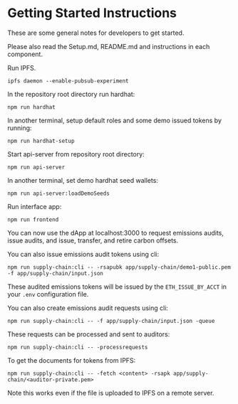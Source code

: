 # Getting Started Instructions

These are some general notes for developers to get started.  

Please also read the Setup.md, README.md and instructions in each component.

Run IPFS.
```
ipfs daemon --enable-pubsub-experiment
```

In the repository root directory run hardhat:
```
npm run hardhat
```

In another terminal, setup default roles and some demo issued tokens by running:
```
npm run hardhat-setup
```

Start api-server from repository root directory:
```
npm run api-server
```

In another terminal, set demo hardhat seed wallets:
```
npm run api-server:loadDemoSeeds
```

Run interface app:
```
npm run frontend
```

You can now use the dApp at localhost:3000 to request emissions audits, issue audits, and issue, transfer, and retire carbon offsets.  

You can also issue emissions audit tokens using cli:
```
npm run supply-chain:cli -- -rsapubk app/supply-chain/demo1-public.pem -f app/supply-chain/input.json
```

These audited emissions tokens will be issued by the `ETH_ISSUE_BY_ACCT` in your `.env` configuration file.

You can also create emissions audit requests using cli:
```
npm run supply-chain:cli -- -f app/supply-chain/input.json -queue
```

These requests can be processed and sent to auditors:
```
npm run supply-chain:cli -- -processrequests
```

To get the documents for tokens from IPFS:
```
npm run supply-chain:cli -- -fetch <content> -rsapk app/supply-chain/<auditor-private.pem>
```

Note this works even if the file is uploaded to IPFS on a remote server.

